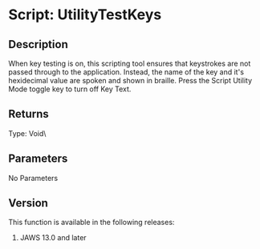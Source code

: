 # Script: UtilityTestKeys

## Description

When key testing is on, this scripting tool ensures that keystrokes are
not passed through to the application. Instead, the name of the key and
it\'s hexidecimal value are spoken and shown in braille. Press the
Script Utility Mode toggle key to turn off Key Text.

## Returns

Type: Void\

## Parameters

No Parameters

## Version

This function is available in the following releases:

1.  JAWS 13.0 and later
